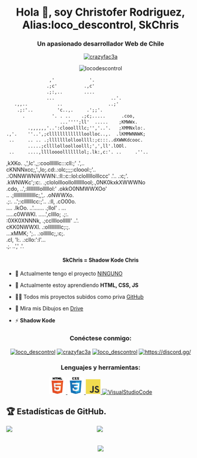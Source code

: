 <h1 align="center">Hola 👋, soy Christofer Rodriguez, Alias:loco_descontrol, SkChris</h1>
<h3 align="center">Un apasionado desarrollador Web de Chile</h3>

<p align="center"> <a href="https://twitter.com/crazyfac3a" target="blank"><img src="https://img.shields.io/twitter/follow/crazyfac3a?logo=twitter&style=for-the-badge" alt="crazyfac3a" /></a> </p>

<p align="center"> <img src="https://komarev.com/ghpvc/?username=locodescontrol&label=Visitas%20al%20perfil&color=0e75b6&style=plastic" alt="locodescontrol" /> </p>

                                                            
                    ,'             '.                       
                   .;c'          .,c'                       
                   .;:,..        ....                       
                   ...                     ..'.             
       .,,..           ..                 ..;'              
        .;:'..         'c..,.     .';;'.                    
          .          '. . ..    .;c;.....      .coo,        
                        ...'''';ll'  .....    ;KMWWx.       
            .,,,,,,'..':clooollllc;'','..'.   ;XMMNxlo:.    
    .,'.    ''..',;cllllllllllllloolloc..,.  .lKMMWNNWK;    
     ..     .. .. .;lllllllolloollll:;c:::..dXWWKdcooc.     
            .....;cllllolloolloolll;',',ll'.lOOl.           
     ..     ....,lllloooolllllllol;.lk:,c:'. ..     .''..   
   ,kXKo.    .,',lc'.,;:coolllllllc:::cll:;'       .',..    
   cKNNNxcc;,'.,lo;.cd:.:olc;;;;:cloool:;'..                
  .:ONNWWNWWWN:.:ll::c::lol:clolllllolllccc' .'..   .:c;'.  
  .kWNWKc';:c:. .;clolollloollollllllllool;.,0NK0kxkXWWWNo  
   .cdo,         ..',:llllllllllolllllol:'  .okkO0NMWWXOo'  
         ..       .;lllllllllllllllllc;,',.      .oNWWXo.   
       .;:.       ..';:clllllllcc:;'.. .:ll,      .cO00o.   
      ....     .lkOo.  ..'.......     .;llol'    .  ...     
         .....c0WWKl.          .....',cllllo;   .;:.        
        :0XK0XNNNk,         .;cclllloollllll'    ..'.       
        cKK0NWWXl.         .:ollllllllllc;:;.               
         ...xMMK;   ';..   .:ollllllc;,:c;.                 
            .cl,    'l:.    .:cllo:':l'...                  
                    .;.       ..',' .'.                     
                                                            
                                                            

<h4 align="center">SkChris = Shadow Kode Chris </h4>

- 🔭 Actualmente tengo el proyecto [NINGUNO](null)

- 🌱 Actualmente estoy aprendiendo **HTML, CSS, JS**

- 👨‍💻 Todos mis proyectos subidos como priva [GitHub](https://github.com/locodescontrol/)

- 📝 Mira mis Dibujos en [Drive](https://drive.google.com/drive/folders/1ibBqGTM87ZLogoU3fW706mE-4zv1rERz?usp=sharing)

- ⚡ **Shadow Kode**

<h3 align="center">Conéctese conmigo:</h3>
<p align="center">
<a href="https://instagram.com/loco_descontrol" target="blank"><img align="center" src="https://raw.githubusercontent.com/rahuldkjain/github-profile-readme-generator/master/src/images/icons/Social/instagram.svg" alt="loco_descontrol" height="30" width="40" /></a>
<a href="https://twitter.com/crazyfac3a" target="blank"><img align="center" src="https://raw.githubusercontent.com/rahuldkjain/github-profile-readme-generator/master/src/images/icons/Social/twitter.svg" alt="crazyfac3a" height="30" width="40" /></a>
<a href="https://www.youtube.com/c/loco_descontrol" target="blank"><img align="center" src="https://raw.githubusercontent.com/rahuldkjain/github-profile-readme-generator/master/src/images/icons/Social/youtube.svg" alt="loco_descontrol" height="30" width="40" /></a>
<a href="http://locodescontrol.xyz/Discord" target="blank"><img align="center" src="https://raw.githubusercontent.com/rahuldkjain/github-profile-readme-generator/master/src/images/icons/Social/discord.svg" alt="https://discord.gg/" height="35" width="45" /></a>
</p>
<h3 align="center">Lenguajes y herramientas:</h3>
<p align="center"> <a href="https://www.w3.org/html/" target="_blank" rel="noreferrer"> <img src="https://raw.githubusercontent.com/devicons/devicon/master/icons/html5/html5-original-wordmark.svg" alt="html5" width="45" height="45"/> </a>
<a href="https://www.w3schools.com/css/" target="_blank" rel="noreferrer"> <img src="https://raw.githubusercontent.com/devicons/devicon/master/icons/css3/css3-original-wordmark.svg" alt="css3" width="45" height="45"/> </a>  
<a href="https://developer.mozilla.org/en-US/docs/Web/JavaScript" target="_blank" rel="noreferrer"> <img src="https://raw.githubusercontent.com/devicons/devicon/master/icons/javascript/javascript-original.svg" alt="javascript" width="40" height="40"/> </a> 
<a href="https://code.visualstudio.com/" target="_blank" rel="noreferrer"> <img src="https://upload.wikimedia.org/wikipedia/commons/9/9a/Visual_Studio_Code_1.35_icon.svg" alt="VisualStudioCode" width="40" height="40"/> </a>
</p>

## 🏆 Estadísticas de GitHub.
<a href="https://gihub.com/locodescontrol">
  <img src="https://github-readme-stats.anuraghazra1.vercel.app/api?username=locodescontrol&show_icons=true&include_all_commits=false&theme=radical&locale=es&count_private=true" width="48%" align="left">
  <img src="https://streak-stats.demolab.com?user=locodescontrol&theme=radical&hide_border=false&locale=es&date_format=n%2Fj%5B%2FY%5D&mode=weekly&hide_longest_streak=true width="48%">
  <h2 align="center"><img src="https://github-readme-stats.vercel.app/api/top-langs/?username=locodescontrol&langs_count=10&locale=es&theme=radical&count_private=true"></h2>
</a>





